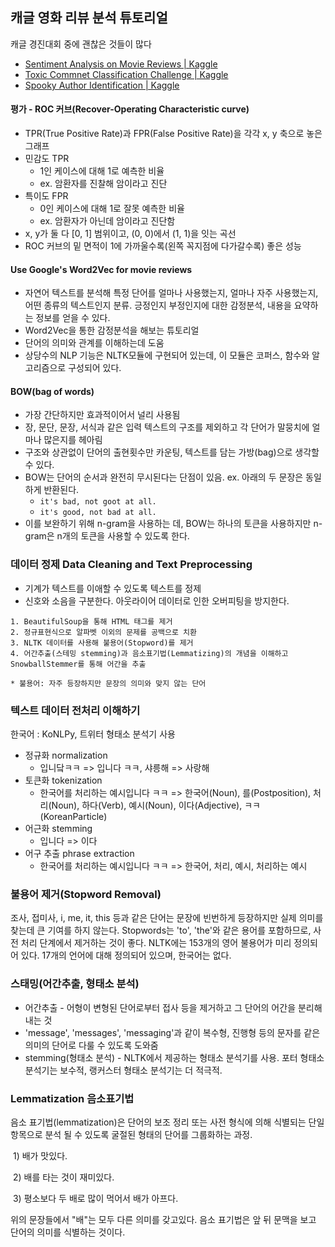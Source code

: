 ## 캐글 영화 리뷰 분석 튜토리얼

캐글 경진대회 중에 괜찮은 것들이 많다

* [Sentiment Analysis on Movie Reviews | Kaggle](https://www.kaggle.com/c/sentiment-analysis-on-movie-reviews)
* [Toxic Commnet Classification Challenge | Kaggle](https://www.kaggle.com/c/jigsaw-toxic-comment-classification-challenge)
* [Spooky Author Identification | Kaggle](https://www.kaggle.com/c/spooky-author-identification)



#### 평가 - ROC 커브(Recover-Operating Characteristic curve)

- TPR(True Positive Rate)과 FPR(False Positive Rate)을 각각 x, y 축으로 놓은 그래프
- 민감도 TPR
  - 1인 케이스에 대해 1로 예측한 비율
  - ex. 암환자를 진찰해 암이라고 진단
- 특이도 FPR
  - 0인 케이스에 대해 1로 잘못 예측한 비율
  - ex. 암환자가 아닌데 암이라고 진단함
- x, y가 둘 다 [0, 1] 범위이고, (0, 0)에서 (1, 1)을 잇는 곡선
- ROC 커브의 밑 면적이 1에 가까울수록(왼쪽 꼭지점에 다가갈수록) 좋은 성능



#### Use Google's Word2Vec for movie reviews

* 자연어 텍스트를 분석해 특정 단어를 얼마나 사용했는지, 얼마나 자주 사용했는지, 어떤 종류의 텍스트인지 분류. 긍정인지 부정인지에 대한 감정분석, 내용을 요약하는 정보를 얻을 수 있다.
* Word2Vec을 통한 감정분석을 해보는 튜토리얼
* 단어의 의미와 관계를 이해하는데 도움
* 상당수의 NLP 기능은 NLTK모듈에 구현되어 있는데, 이 모듈은 코퍼스, 함수와 알고리즘으로 구성되어 있다.



#### BOW(bag of words)

* 가장 간단하지만 효과적이어서 널리 사용됨
* 장, 문단, 문장, 서식과 같은 입력 텍스트의 구조를 제외하고 각 단어가 말뭉치에 얼마나 많은지를 헤아림
* 구조와 상관없이 단어의 출현횟수만 카운팅, 텍스트를 담는 가방(bag)으로 생각할 수 있다.
* BOW는 단어의 순서과 완전히 무시된다는 단점이 있음.
  ex. 아래의 두 문장은 동일하게 반환된다.
  * `it's bad, not goot at all.`
  * `it's good, not bad at all.`
* 이를 보완하기 위해 n-gram을 사용하는 데, BOW는 하나의 토큰을 사용하지만 n-gram은 n개의 토큰을 사용할 수 있도록 한다.



### 데이터 정제 Data Cleaning and Text Preprocessing

* 기계가 텍스트를 이애할 수 있도록 텍스트를 정제
* 신호와 소음을 구분한다. 아웃라이어 데이터로 인한 오버피팅을 방지한다.

```
1. BeautifulSoup을 통해 HTML 태그를 제거
2. 정규표현식으로 알파벳 이외의 문제를 공백으로 치환
3. NLTK 데이터를 사용해 불용어(Stopword)를 제거
4. 어간추출(스테밍 stemming)과 음소표기법(Lemmatizing)의 개념을 이해하고 SnowballStemmer를 통해 어간을 추출

* 불용어: 자주 등장하지만 문장의 의미와 맞지 않는 단어
```



### 텍스트 데이터 전처리 이해하기

한국어 : KoNLPy, 트위터 형태소 분석기 사용

* 정규화 normalization
  * 입니닼ㅋㅋ => 입니다 ㅋㅋ, 샤릉해 => 사랑해
* 토큰화 tokenization
  * 한국어를 처리하는 예시입니다 ㅋㅋ
    => 한국어(Noun), 를(Postposition), 처리(Noun), 하다(Verb), 예시(Noun), 이다(Adjective), ㅋㅋ(KoreanParticle)
* 어근화 stemming
  * 입니다 => 이다
* 어구 추출 phrase extraction
  * 한국어를 처리하는 예시입니다 ㅋㅋ
    => 한국어, 처리, 예시, 처리하는 예시



### 불용어 제거(Stopword Removal)

조사, 접미사, i, me, it, this 등과 같은 단어는 문장에 빈번하게 등장하지만 실제 의미를 찾는데 큰 기여를 하지 않는다. Stopwords는 'to', 'the'와 같은 용어를 포함하므로, 사전 처리 단계에서 제거하는 것이 좋다. NLTK에는 153개의 영어 불용어가 미리 정의되어 있다. 17개의 언어에 대해 정의되어 있으며, 한국어는 없다.



### 스태밍(어간추출, 형태소 분석)

* 어간추출 - 어형이 변형된 단어로부터 접사 등을 제거하고 그 단어의 어간을 분리해 내는 것
* 'message', 'messages', 'messaging'과 같이 복수형, 진행형 등의 문자를 같은 의미의 단어로 다룰 수 있도록 도와줌
* stemming(형태소 분석) - NLTK에서 제공하는 형태소 분석기를 사용. 포터 형태소 분석기는 보수적, 랭커스터 형태소 분석기는 더 적극적.



### Lemmatization 음소표기법

음소 표기법(lemmatization)은 단어의 보조 정리 또는 사전 형식에 의해 식별되는 단일 항목으로 분석 될 수 있도록 굴절된 형태의 단어를 그룹화하는 과정.

​	1) 배가 맛있다.

​	2) 배를 타는 것이 재미있다.

​	3) 평소보다 두 배로 많이 먹어서 배가 아프다.

위의 문장들에서 "배"는 모두 다른 의미를 갖고있다. 음소 표기법은 앞 뒤 문맥을 보고 단어의 의미를 식별하는 것이다.
